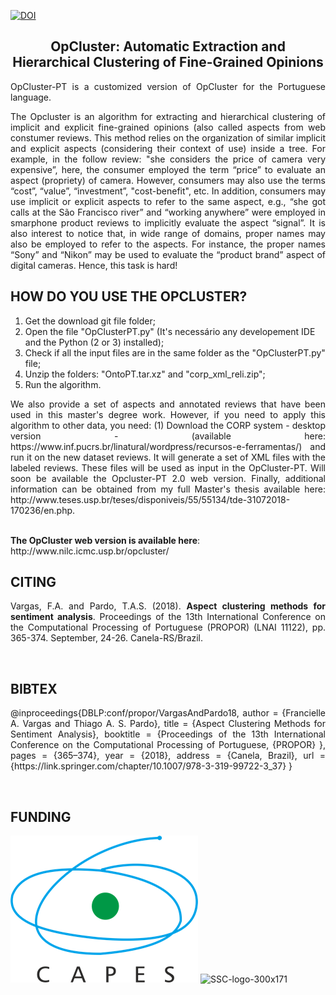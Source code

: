 [![DOI](https://zenodo.org/badge/DOI/10.5281/zenodo.10795212.svg)](https://doi.org/10.5281/zenodo.10795213)

<h2 align="center"> OpCluster: Automatic Extraction and Hierarchical Clustering of Fine-Grained Opinions </h2>  

<p align="justify"> OpCluster-PT is a customized version of OpCluster for the Portuguese language.

<p align="justify"> The Opcluster is an algorithm for extracting and hierarchical clustering of implicit and explicit fine-grained opinions (also called aspects from web constumer reviews. This method relies on the organization of similar  implicit and explicit aspects (considering their context of use) inside a tree. For example, in the follow review: "she considers the price of camera very expensive”, here, the consumer employed the term “price” to evaluate an aspect (propriety) of camera. However, consumers may also use the terms “cost”, “value”, “investment”, "cost-benefit", etc. In addition, consumers may use implicit or explicit aspects to refer to the same aspect, e.g., “she got calls at the São Francisco river” and “working anywhere” were employed in smarphone product reviews to implicitly evaluate the aspect  “signal”. It is also interest to notice that, in wide range of domains, proper names may also be employed to refer to the aspects. For instance, the proper names “Sony” and “Nikon” may be used to evaluate the “product brand” aspect of digital cameras. Hence, this task is hard! </p>

</p>


<h2 align="left"> HOW DO YOU USE THE OPCLUSTER? </h2> 

1. Get the download git file folder;
2. Open the file "OpClusterPT.py" (It's necessário any developement IDE and the Python (2 or 3)  installed);
3. Check if all the input files are in the same folder as the "OpClusterPT.py" file;
4. Unzip the folders: "OntoPT.tar.xz" and "corp_xml_reli.zip";
4. Run the algorithm.

<p align="justify"> We also provide a set of aspects and annotated reviews that have been used in this master's degree work. However, if you need to apply this algorithm to other data, you need: (1) Download the CORP system - desktop version - (available here: https://www.inf.pucrs.br/linatural/wordpress/recursos-e-ferramentas/) and run it on the new dataset reviews. It will generate a set of XML files with the labeled reviews. These files will be used as input in the OpCluster-PT. Will soon be available the Opcluster-PT 2.0 web version. Finally, additional information can be obtained from my full Master's thesis available here: http://www.teses.usp.br/teses/disponiveis/55/55134/tde-31072018-170236/en.php. </p>
<br>
<b>The OpCluster web version is available here</b>: http://www.nilc.icmc.usp.br/opcluster/
<br>

<h2 align="left"> CITING </h2>
<p align="justify">
Vargas, F.A. and Pardo, T.A.S. (2018). <b>Aspect clustering methods for sentiment analysis</b>. Proceedings of the 13th International Conference on the Computational Processing of Portuguese (PROPOR) (LNAI 11122), pp. 365-374. September, 24-26. Canela-RS/Brazil. 
</p>

<br>
<h2 align="left"> BIBTEX </h2>
<p align="justify">
@inproceedings{DBLP:conf/propor/VargasAndPardo18,
  author    = {Francielle A. Vargas and
               Thiago A. S. Pardo},
  title     = {Aspect Clustering Methods for Sentiment Analysis},
  booktitle = {Proceedings of the 13th International Conference on the Computational Processing of Portuguese, {PROPOR} },
  pages     = {365–374},
  year      = {2018},
  address   = {Canela, Brazil},
  url       = {https://link.springer.com/chapter/10.1007/978-3-319-99722-3_37}
}
</p>

<br>

<h2 align="left"> FUNDING </h2>

<p align="justify">

![SSC-logo-300x171](https://github.com/franciellevargas/franciellevargas.github.io/blob/eb9d8fd347c50f30eb62abe0a410cbbd3028025c/img/capes-logo.png)
![SSC-logo-300x171](https://github.com/franciellevargas/HateBR/blob/e5ccb9cd6b43c26edacb2c4abd32fd75f8a574a2/.github/logo_novo_english.gif) 
 
</p>
